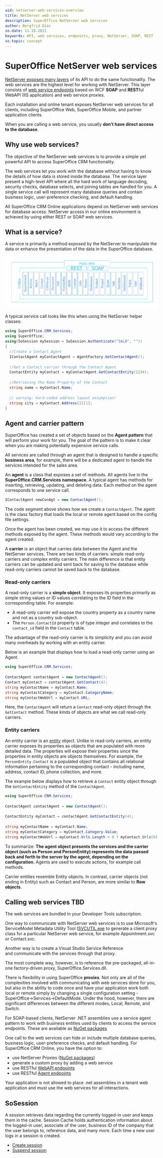 ```yaml
---
uid: netserver-web-services-overview
title: NetServer web services
description: SuperOffice NetServer web services
author: Bergfrid Dias
so.date: 11.18.2021
keywords: API, web services, endpoints, proxy, NetServer, SOAP, REST
so.topic: concept
---
```


# SuperOffice NetServer web services

[NetServer exposes many layers][12] of its API to do the same functionality.
The web services are the highest level for working with NetServer. This layer consists of [web service endpoints][11] based on WCF **SOAP** and **REST**ful WebAPI (IIS application) and web service proxies.

Each installation and online tenant exposes NetServer web services for all clients, including SuperOffice Web, SuperOffice Mobile, and partner application clients.

When you are calling a web service, you usually **don’t have direct access to the database**.

## Why use web services?

The objective of the NetServer web services is to provide a simple yet powerful API to access SuperOffice CRM functionality.

The web services let you work with the database without having to know the details of how data is stored inside the database. The service layer present a high-level API where all the hard work of language decoding, security checks, database selects, and joining tables are handled for you. A single service call will represent many database queries and contain business logic, user-preference checking, and default handling.

All SuperOffice CRM Online applications depend on NetServer web services for database access. NetServer access in our online environment is achieved by using either REST or SOAP web services.

## What is a service?

A service is primarily a method exposed by the NetServer to manipulate the data or enhance the presentation of the data in the SuperOffice database.

![NetServer web services][img1]

A typical service call looks like this when using the NetServer helper classes:

```csharp
using SuperOffice.CRM.Services;
using SuperOffice;
using(SoSession mySession = SoSession.Authenticate("SAL0", ""))
{
  //Create a Contact Agent
  IContactAgent myContactAgent = AgentFactory.GetContactAgent();

  //Get a Contact carrier through the Contact Agent
  ContactEntity myContact = myContactAgent.GetContactEntity(1234);

  //Retrieving the Name Property of the Contact
  string name = myContact.Name;

  // warning: hard-coded address layout assumption!
  string city = myContact.Address[2][1];
}
```

## Agent and carrier pattern

SuperOffice has created a set of objects based on the **Agent pattern** that will perform your work for you. The goal of the pattern is to make it clear when you are making potentially expensive service calls.

All services are called through an agent that is designed to handle a specific **business area**, for example, there will be a dedicated agent to handle the services intended for the sales area.

An **agent** is a class that exposes a set of methods. All agents live in the **SuperOffice.CRM.Services namespace**. A typical agent has methods for inserting, retrieving, updating, and deleting data. Each method on the agent corresponds to one service call.

```csharp
IContactAgent newConAgt = new ContactAgent();
```

The code segment above shows how we create a `ContactAgent`. The agent is the class factory that loads the local or remote agent based on the config file settings.

Once the agent has been created, we may use it to access the different methods exposed by the agent. These methods would vary according to the agent created.

A **carrier** is an object that carries data between the Agent and the NetServer services. There are two kinds of carriers: simple read-only carriers and complex entity carriers. The main difference is that entity carriers can be updated and sent back for saving to the database while read-only carriers cannot be saved back to the database.

### Read-only carriers

A read-only carrier is a **simple object**. It exposes its properties primarily as simple string values or ID values correlating to the ID field in the corresponding table. For example:

* A read-only carrier will expose the country property as a country name and not as a country sub-object.
* The `Person.ContactId` property is of type integer and correlates to the `contact_id` field in the `Contact` table.

The advantage of the read-only carrier is its simplicity and you can avoid many overheads by working with an entity carrier.

Below is an example that displays how to load a read-only carrier using an Agent.

```csharp
using SuperOffice.CRM.Services;

ContactAgent contactAgent = new ContactAgent();
Contact myContact = contactAgent.GetContact(4);
string myContactName = myContact.Name;
string myContactCategory = myContact.CategoryName;
string myContactWebUrl = myContact.URL;
```

Here, the `ContactAgent` will return a `Contact` read-only object through the `GetContact` method. These kinds of objects are what we call read-only carriers.

### Entity carriers

An entity carrier is an [entity][1] object. Unlike in read-only carriers, an entity carrier exposes its properties as objects that are populated with more detailed data. The properties will expose their properties since the properties in entity objects are objects themselves. For example, the `PersonEntity.Contact` is a populated object that contains all relational information pertaining to the corresponding contact - including name, address, contact ID, phone collection, and more.

The example below displays how to retrieve a `Contact` entity object through the `GetContactEntity` method of the `ContactAgent`.

```csharp
using SuperOffice.CRM.Services;

ContactAgent contactAgent = new ContactAgent();

ContactEntity myContact = contactAgent.GetContactEntity(4);

string myContactName = myContact.Name;
string myContactCategory = myContact.Category.Value;
string myContactWebUrl = myContact.Urls.Length > 0 ? myContact.Urls[0].Value : "";
```

To summarize: **The agent object presents the services and the carrier object (such as Person and PersonEntity) represents the data passed back and forth to the server by the agent, depending on the configuration.** Agents are used to execute actions, for example call methods.

Carrier entities resemble Entity objects. In contrast, carrier objects (not ending in Entity) such as Contact and Person, are more similar to **Row objects**.

## Calling web services TBD

The web services are bundled in your Developer Tools subscription.

One way to communicate with NetServer web services is to use Microsoft's ServiceModel Metadata Utility Tool ([SVCUTIL.exe][8] to generate a client proxy class for a particular NetServer web service, for example Appointment.svc or Contact.svc.

Another way is to create a Visual Studio Service Reference and communicate with the services through that proxy.

The most complete way, however, is to reference the pre-packaged, all-in-one factory-driven proxy, SuperOffice.Services.dll.

There is flexibility in using SuperOffice **proxies**. Not only are all of the complexities involved with communicating with web services done for you, but also in the ability to code once and have your application work both local or remote simply by changing a single configuration setting - SuperOffice->Services->DefaultMode. Under the hood, however, there are significant differences between the different modes, Local, Remote, and Switch.

For SOAP-based clients, NetServer .NET assemblies use a service agent pattern to work with business entities used by clients to access the service endpoints. These are available as [NuGet packages][6]

One call to the web services can hide or include multiple database queries, business logic, user-preference checks, and default handling. For SuperOffice CRM Online, you have the option to:

* use NetServer Proxies ([NuGet packages][6])
* generate a custom proxy by adding a web service
* use RESTful [WebAPI endpoints][7]
* use RESTful [Agent endpoints][8]

Your application is not allowed to place .net assemblies in a tenant web application and must use the web services for all interactions.

## SoSession

A session retrieves data regarding the currently logged-in user and keeps them in the cache. Session Cache holds authentication information about the logged-in user, associate of the user, business ID of the company that the user belongs to, reference data, and many more. Each time a new user logs in a session is created.

* [Create session][3]
* [Suspend session][4]

<!-- Referenced links -->
[1]: ../entities/index.md
[3]: ../../authentication/onsite/sosession/create.md
[4]: ../../authentication/onsite/sosession/suspend.md
[5]: ../../../../superoffice-docs/docs/apps/getting-started/what-api-to-use.md
[6]: https://www.nuget.org/packages/SuperOffice.NetServer.Services
[7]: ../../api-reference/restful/rest/index.md
[8]: ../../api-reference/restful/agent/index.md
[9]: https://msdn.microsoft.com/en-us/library/aa347733(v=vs.110).aspx
[10]: http://java.sun.com/developer/technicalArticles/J2EE/j2ee_ws/index.html#use
[11]: endpoints.md
[12]: ../index.md

<!-- Referenced images -->
[img1]: media/netserver-web-services.png
